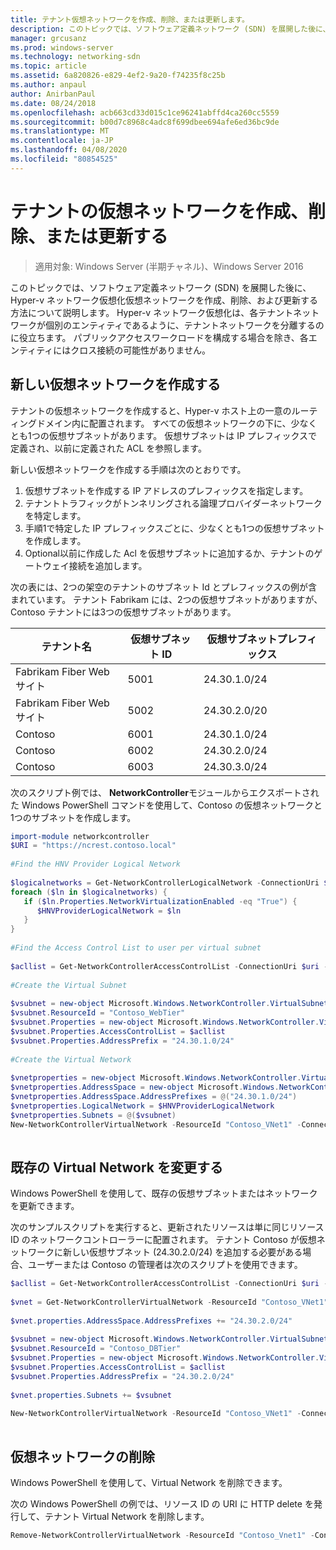 ```yaml
---
title: テナント仮想ネットワークを作成、削除、または更新します。
description: このトピックでは、ソフトウェア定義ネットワーク (SDN) を展開した後に、Hyper-v ネットワーク仮想化仮想ネットワークを作成、削除、および更新する方法について説明します。 Hyper-v ネットワーク仮想化は、各テナントネットワークが個別のエンティティであるように、テナントネットワークを分離するのに役立ちます。 パブリックアクセスワークロードを構成する場合を除き、各エンティティにはクロス接続の可能性がありません。
manager: grcusanz
ms.prod: windows-server
ms.technology: networking-sdn
ms.topic: article
ms.assetid: 6a820826-e829-4ef2-9a20-f74235f8c25b
ms.author: anpaul
author: AnirbanPaul
ms.date: 08/24/2018
ms.openlocfilehash: acb663cd33d015c1ce96241abffd4ca260cc5559
ms.sourcegitcommit: b00d7c8968c4adc8f699dbee694afe6ed36bc9de
ms.translationtype: MT
ms.contentlocale: ja-JP
ms.lasthandoff: 04/08/2020
ms.locfileid: "80854525"
---
```

# <a name="create-delete-or-update-tenant-virtual-networks"></a>テナントの仮想ネットワークを作成、削除、または更新する

>適用対象: Windows Server (半期チャネル)、Windows Server 2016

このトピックでは、ソフトウェア定義ネットワーク (SDN) を展開した後に、Hyper-v ネットワーク仮想化仮想ネットワークを作成、削除、および更新する方法について説明します。 Hyper-v ネットワーク仮想化は、各テナントネットワークが個別のエンティティであるように、テナントネットワークを分離するのに役立ちます。 パブリックアクセスワークロードを構成する場合を除き、各エンティティにはクロス接続の可能性がありません。   
  
## <a name="create-a-new-virtual-network"></a>新しい仮想ネットワークを作成する  
テナントの仮想ネットワークを作成すると、Hyper-v ホスト上の一意のルーティングドメイン内に配置されます。 すべての仮想ネットワークの下に、少なくとも1つの仮想サブネットがあります。 仮想サブネットは IP プレフィックスで定義され、以前に定義された ACL を参照します。  

新しい仮想ネットワークを作成する手順は次のとおりです。

1. 仮想サブネットを作成する IP アドレスのプレフィックスを指定します。   
2. テナントトラフィックがトンネリングされる論理プロバイダーネットワークを特定します。   
3. 手順1で特定した IP プレフィックスごとに、少なくとも1つの仮想サブネットを作成します。 
4. Optional以前に作成した Acl を仮想サブネットに追加するか、テナントのゲートウェイ接続を追加します。 

次の表には、2つの架空のテナントのサブネット Id とプレフィックスの例が含まれています。 テナント Fabrikam には、2つの仮想サブネットがありますが、Contoso テナントには3つの仮想サブネットがあります。  
 
  
テナント名  |仮想サブネット ID  |仮想サブネットプレフィックス    
---------|---------|---------  
Fabrikam Fiber Web サイト    |5001         |24.30.1.0/24           
Fabrikam Fiber Web サイト     |5002         | 24.30.2.0/20          
Contoso    |6001         |  24.30.1.0/24         
Contoso    | 6002        |  24.30.2.0/24         
Contoso     | 6003        | 24.30.3.0/24          
  
次のスクリプト例では、 **NetworkController**モジュールからエクスポートされた Windows PowerShell コマンドを使用して、Contoso の仮想ネットワークと1つのサブネットを作成します。   
  
```Powershell  
import-module networkcontroller  
$URI = "https://ncrest.contoso.local"  
  
#Find the HNV Provider Logical Network  
  
$logicalnetworks = Get-NetworkControllerLogicalNetwork -ConnectionUri $uri  
foreach ($ln in $logicalnetworks) {  
   if ($ln.Properties.NetworkVirtualizationEnabled -eq "True") {  
      $HNVProviderLogicalNetwork = $ln  
   }  
}   
  
#Find the Access Control List to user per virtual subnet  
  
$acllist = Get-NetworkControllerAccessControlList -ConnectionUri $uri -ResourceId "AllowAll"  
  
#Create the Virtual Subnet  
  
$vsubnet = new-object Microsoft.Windows.NetworkController.VirtualSubnet  
$vsubnet.ResourceId = "Contoso_WebTier"  
$vsubnet.Properties = new-object Microsoft.Windows.NetworkController.VirtualSubnetProperties  
$vsubnet.Properties.AccessControlList = $acllist  
$vsubnet.Properties.AddressPrefix = "24.30.1.0/24"  
  
#Create the Virtual Network  
  
$vnetproperties = new-object Microsoft.Windows.NetworkController.VirtualNetworkProperties  
$vnetproperties.AddressSpace = new-object Microsoft.Windows.NetworkController.AddressSpace  
$vnetproperties.AddressSpace.AddressPrefixes = @("24.30.1.0/24")  
$vnetproperties.LogicalNetwork = $HNVProviderLogicalNetwork  
$vnetproperties.Subnets = @($vsubnet)  
New-NetworkControllerVirtualNetwork -ResourceId "Contoso_VNet1" -ConnectionUri $uri -Properties $vnetproperties  
  
```  
  
## <a name="modify-an-existing-virtual-network"></a>既存の Virtual Network を変更する  
Windows PowerShell を使用して、既存の仮想サブネットまたはネットワークを更新できます。   
  
次のサンプルスクリプトを実行すると、更新されたリソースは単に同じリソース ID のネットワークコントローラーに配置されます。 テナント Contoso が仮想ネットワークに新しい仮想サブネット (24.30.2.0/24) を追加する必要がある場合、ユーザーまたは Contoso の管理者は次のスクリプトを使用できます。  
  
```PowerShell  
$acllist = Get-NetworkControllerAccessControlList -ConnectionUri $uri -ResourceId "AllowAll"  
  
$vnet = Get-NetworkControllerVirtualNetwork -ResourceId "Contoso_VNet1" -ConnectionUri $uri  
  
$vnet.properties.AddressSpace.AddressPrefixes += "24.30.2.0/24"  
  
$vsubnet = new-object Microsoft.Windows.NetworkController.VirtualSubnet  
$vsubnet.ResourceId = "Contoso_DBTier"  
$vsubnet.Properties = new-object Microsoft.Windows.NetworkController.VirtualSubnetProperties  
$vsubnet.Properties.AccessControlList = $acllist  
$vsubnet.Properties.AddressPrefix = "24.30.2.0/24"  
  
$vnet.properties.Subnets += $vsubnet  
  
New-NetworkControllerVirtualNetwork -ResourceId "Contoso_VNet1" -ConnectionUri $uri -properties $vnet.properties  
  
```  
  
## <a name="delete-a-virtual-network"></a>仮想ネットワークの削除  
  
Windows PowerShell を使用して、Virtual Network を削除できます。  
  
次の Windows PowerShell の例では、リソース ID の URI に HTTP delete を発行して、テナント Virtual Network を削除します。  

```PowerShell  
Remove-NetworkControllerVirtualNetwork -ResourceId "Contoso_Vnet1" -ConnectionUri $uri  
```

